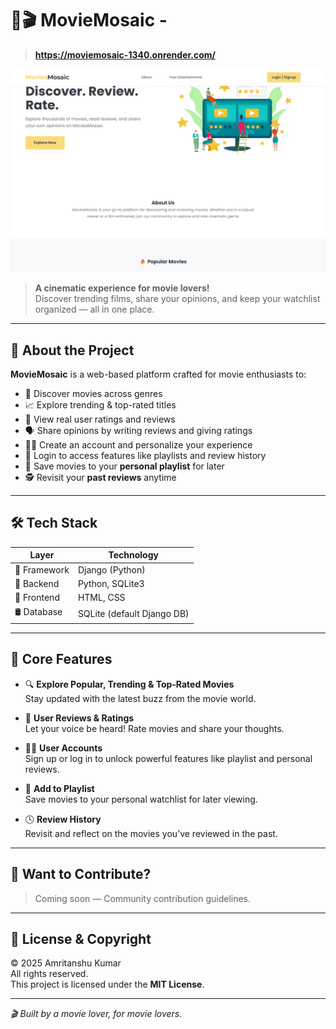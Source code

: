 ﻿# 🍿🎬 MovieMosaic - 
> **https://moviemosaic-1340.onrender.com/**

![MovieMosaic Banner](https://github.com/Amritanshu-404/MovieMosaic/blob/main/static/Screenshot%202025-07-11%20104205.png?raw=true)

> **A cinematic experience for movie lovers!**  
> Discover trending films, share your opinions, and keep your watchlist organized — all in one place.

---

## 🌟 About the Project

**MovieMosaic** is a web-based platform crafted for movie enthusiasts to:

- 🎥 Discover movies across genres
- 📈 Explore trending & top-rated titles
- 🧾 View real user ratings and reviews
- 🗣️ Share opinions by writing reviews and giving ratings
- 🧑‍💻 Create an account and personalize your experience
- 🔐 Login to access features like playlists and review history
- 💾 Save movies to your **personal playlist** for later
- 🕵️ Revisit your **past reviews** anytime

---

## 🛠️ Tech Stack

| Layer        | Technology                 |
| ------------ | -------------------------- |
| 🎯 Framework | Django (Python)            |
| 🧠 Backend   | Python, SQLite3            |
| 🎨 Frontend  | HTML, CSS                  |
| 🛢️ Database  | SQLite (default Django DB) |

---

## 🎯 Core Features

- 🔍 **Explore Popular, Trending & Top-Rated Movies**  
  Stay updated with the latest buzz from the movie world.

- 📝 **User Reviews & Ratings**  
  Let your voice be heard! Rate movies and share your thoughts.

- 🧑‍💼 **User Accounts**  
  Sign up or log in to unlock powerful features like playlist and personal reviews.

- 💾 **Add to Playlist**  
  Save movies to your personal watchlist for later viewing.

- 🕓 **Review History**  
  Revisit and reflect on the movies you’ve reviewed in the past.

---

## 🤝 Want to Contribute?

> Coming soon — Community contribution guidelines.

---

## 📜 License & Copyright

© 2025 Amritanshu Kumar  
All rights reserved.  
This project is licensed under the **MIT License**.

---

_🎬 Built by a movie lover, for movie lovers._
